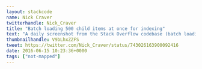 ```yaml
---
layout: stackcode
name: Nick Craver
twitterhandle: Nick_Craver
title: "Batch loading 500 child items at once for indexing"
text: "A daily screenshot from the Stack Overflow codebase (batch loading 500 child items at once for indexing). "
thumbnailhandle: V9bLhxZZFS
tweet: https://twitter.com/Nick_Craver/status/743026163900092416
date: 2016-06-15 10:23:36+0000
tags: ["not-mapped"]
---
```

